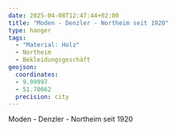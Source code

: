 ```yaml
---
date: 2025-04-08T12:47:44+02:00
title: "Moden - Denzler - Northeim seit 1920"
type: hanger
tags:
  - "Material: Holz"
  - Northeim
  - Bekleidungsgeschäft
geojson:
  coordinates:
  - 9.99997
  - 51.70662
  precision: city
---
```

Moden - Denzler - Northeim
seit 1920
